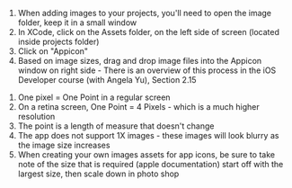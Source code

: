 <!-- Adding Images to your Projects -->

1. When adding images to your projects, you'll need to open the image folder, keep it in a small window 
2. In XCode, click on the Assets folder, on the left side of screen (located inside projects folder)
3. Click on "Appicon"
4. Based on image sizes, drag and drop image files into the Appicon window on right side - There is an overview of this process in the iOS Developer course (with Angela Yu), Section 2.15

<!-- Pixels vs Points --> 

1. One pixel = One Point in a regular screen 
2. On a retina screen, One Point = 4 Pixels - which is a much higher resolution 
3. The point is a length of measure that doesn't change 
4. The app does not support 1X images - these images will look blurry as the image size increases 
5. When creating your own images assets for app icons, be sure to take note of the size that is required (apple documentation) start off with the largest size, then scale down in photo shop  
